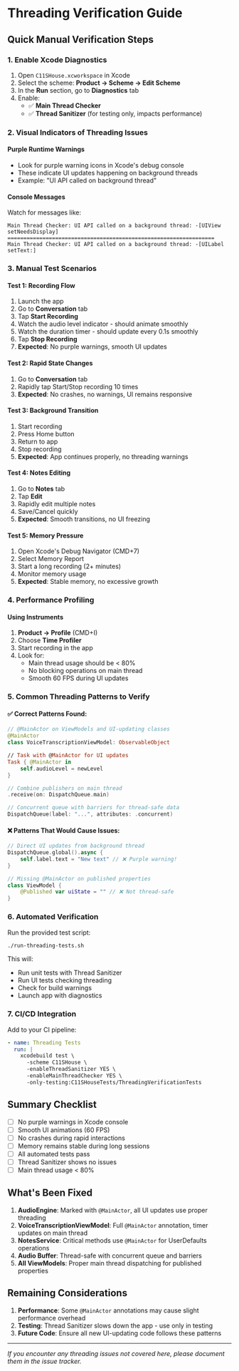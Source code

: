 # Threading Verification Guide

## Quick Manual Verification Steps

### 1. Enable Xcode Diagnostics

1. Open `C11SHouse.xcworkspace` in Xcode
2. Select the scheme: **Product → Scheme → Edit Scheme**
3. In the **Run** section, go to **Diagnostics** tab
4. Enable:
   - ✅ **Main Thread Checker**
   - ✅ **Thread Sanitizer** (for testing only, impacts performance)

### 2. Visual Indicators of Threading Issues

#### Purple Runtime Warnings
- Look for purple warning icons in Xcode's debug console
- These indicate UI updates happening on background threads
- Example: "UI API called on background thread"

#### Console Messages
Watch for messages like:
```
Main Thread Checker: UI API called on a background thread: -[UIView setNeedsDisplay]
=================================================================
Main Thread Checker: UI API called on a background thread: -[UILabel setText:]
```

### 3. Manual Test Scenarios

#### Test 1: Recording Flow
1. Launch the app
2. Go to **Conversation** tab
3. Tap **Start Recording**
4. Watch the audio level indicator - should animate smoothly
5. Watch the duration timer - should update every 0.1s smoothly
6. Tap **Stop Recording**
7. **Expected**: No purple warnings, smooth UI updates

#### Test 2: Rapid State Changes
1. Go to **Conversation** tab
2. Rapidly tap Start/Stop recording 10 times
3. **Expected**: No crashes, no warnings, UI remains responsive

#### Test 3: Background Transition
1. Start recording
2. Press Home button
3. Return to app
4. Stop recording
5. **Expected**: App continues properly, no threading warnings

#### Test 4: Notes Editing
1. Go to **Notes** tab
2. Tap **Edit**
3. Rapidly edit multiple notes
4. Save/Cancel quickly
5. **Expected**: Smooth transitions, no UI freezing

#### Test 5: Memory Pressure
1. Open Xcode's Debug Navigator (CMD+7)
2. Select Memory Report
3. Start a long recording (2+ minutes)
4. Monitor memory usage
5. **Expected**: Stable memory, no excessive growth

### 4. Performance Profiling

#### Using Instruments
1. **Product → Profile** (CMD+I)
2. Choose **Time Profiler**
3. Start recording in the app
4. Look for:
   - Main thread usage should be < 80%
   - No blocking operations on main thread
   - Smooth 60 FPS during UI updates

### 5. Common Threading Patterns to Verify

#### ✅ Correct Patterns Found:
```swift
// @MainActor on ViewModels and UI-updating classes
@MainActor
class VoiceTranscriptionViewModel: ObservableObject

// Task with @MainActor for UI updates
Task { @MainActor in
    self.audioLevel = newLevel
}

// Combine publishers on main thread
.receive(on: DispatchQueue.main)

// Concurrent queue with barriers for thread-safe data
DispatchQueue(label: "...", attributes: .concurrent)
```

#### ❌ Patterns That Would Cause Issues:
```swift
// Direct UI updates from background thread
DispatchQueue.global().async {
    self.label.text = "New text" // ❌ Purple warning!
}

// Missing @MainActor on published properties
class ViewModel {
    @Published var uiState = "" // ❌ Not thread-safe
}
```

### 6. Automated Verification

Run the provided test script:
```bash
./run-threading-tests.sh
```

This will:
- Run unit tests with Thread Sanitizer
- Run UI tests checking threading
- Check for build warnings
- Launch app with diagnostics

### 7. CI/CD Integration

Add to your CI pipeline:
```yaml
- name: Threading Tests
  run: |
    xcodebuild test \
      -scheme C11SHouse \
      -enableThreadSanitizer YES \
      -enableMainThreadChecker YES \
      -only-testing:C11SHouseTests/ThreadingVerificationTests
```

## Summary Checklist

- [ ] No purple warnings in Xcode console
- [ ] Smooth UI animations (60 FPS)
- [ ] No crashes during rapid interactions
- [ ] Memory remains stable during long sessions
- [ ] All automated tests pass
- [ ] Thread Sanitizer shows no issues
- [ ] Main thread usage < 80%

## What's Been Fixed

1. **AudioEngine**: Marked with `@MainActor`, all UI updates use proper threading
2. **VoiceTranscriptionViewModel**: Full `@MainActor` annotation, timer updates on main thread
3. **NotesService**: Critical methods use `@MainActor` for UserDefaults operations
4. **Audio Buffer**: Thread-safe with concurrent queue and barriers
5. **All ViewModels**: Proper main thread dispatching for published properties

## Remaining Considerations

1. **Performance**: Some `@MainActor` annotations may cause slight performance overhead
2. **Testing**: Thread Sanitizer slows down the app - use only in testing
3. **Future Code**: Ensure all new UI-updating code follows these patterns

---

*If you encounter any threading issues not covered here, please document them in the issue tracker.*